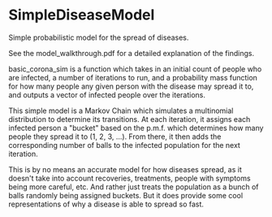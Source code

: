 # SimpleDiseaseModel
Simple probabilistic model for the spread of diseases. 

See the model_walkthrough.pdf for a detailed explanation of the findings.

basic_corona_sim is a function which takes in an initial count of people who are infected, 
a number of iterations to run, and a probability mass function for how many people any given person with the
disease may spread it to, and outputs a vector of infected people over the iterations.

This simple model is a Markov Chain which simulates a multinomial distribution to determine its transitions. At each iteration,
it assigns each infected person a "bucket" based on the p.m.f. which determines how many people they spread it to (1, 2, 3, ...).
From there, it then adds the corresponding number of balls to the infected population for the next iteration.


This is by no means an accurate model for how diseases spread, as it doesn't take into account recoveries, treatments, people with symptoms being more careful, etc. And rather just treats the 
population as a bunch of balls randomly being assigned buckets. But it does provide some cool representations of why a disease is able to spread so fast.
